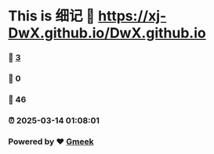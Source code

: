 # This is 细记 :link: https://xj-DwX.github.io/DwX.github.io 
### :page_facing_up: [3](https://xj-DwX.github.io/DwX.github.io/tag.html) 
### :speech_balloon: 0 
### :hibiscus: 46 
### :alarm_clock: 2025-03-14 01:08:01 
### Powered by :heart: [Gmeek](https://github.com/Meekdai/Gmeek)

